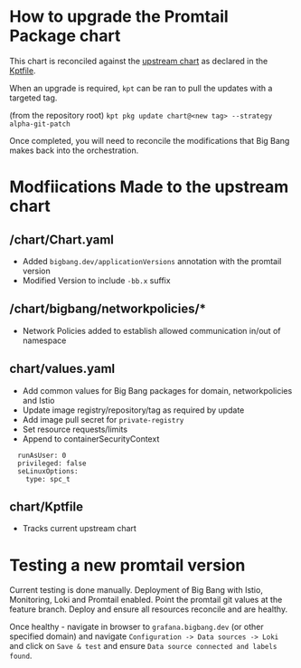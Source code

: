 # How to upgrade the Promtail Package chart

This chart is reconciled against the [upstream chart](https://github.com/grafana/helm-charts/tree/main/charts/promtail) as declared in the [Kptfile](../chart/Kptfile).

When an upgrade is required, `kpt` can be ran to pull the updates with a targeted tag.

(from the repository root)
`kpt pkg update chart@<new tag> --strategy alpha-git-patch`

Once completed, you will need to reconcile the modifications that Big Bang makes back into the orchestration.

# Modfiications Made to the upstream chart

## /chart/Chart.yaml
- Added `bigbang.dev/applicationVersions` annotation with the promtail version
- Modified Version to include `-bb.x` suffix

## /chart/bigbang/networkpolicies/*
- Network Policies added to establish allowed communication in/out of namespace

## chart/values.yaml
- Add common values for Big Bang packages for domain, networkpolicies and Istio
- Update image registry/repository/tag as required by update
- Add image pull secret for `private-registry`
- Set resource requests/limits
- Append to containerSecurityContext
```
  runAsUser: 0
  privileged: false
  seLinuxOptions:
    type: spc_t
```
## chart/Kptfile
- Tracks current upstream chart

# Testing a new promtail version

Current testing is done manually. Deployment of Big Bang with Istio, Monitoring, Loki and Promtail enabled. Point the promtail git values at the feature branch. Deploy and ensure all resources reconcile and are healthy.

Once healthy - navigate in browser to `grafana.bigbang.dev` (or other specified domain) and navigate `Configuration -> Data sources -> Loki` and click on `Save & test` and ensure `Data source connected and labels found`.